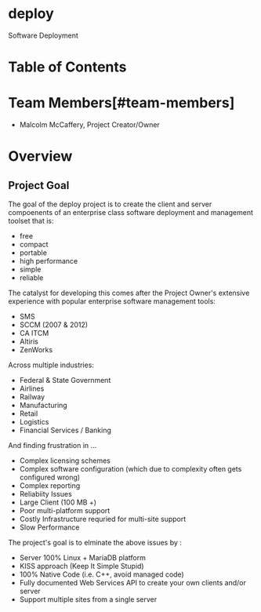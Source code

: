 deploy
======

Software Deployment

# Table of Contents

# Team Members[#team-members]

* Malcolm McCaffery, Project Creator/Owner

# Overview

## Project Goal

The goal of the deploy project is to create the client and server compoenents of an enterprise class software deployment and management toolset that is:

* free
* compact
* portable
* high performance
* simple
* reliable

The catalyst for developing this comes after the Project Owner's extensive experience with popular enterprise software management tools:

* SMS 
* SCCM (2007 & 2012)
* CA ITCM
* Altiris
* ZenWorks

Across multiple industries:

* Federal & State Government
* Airlines
* Railway
* Manufacturing
* Retail
* Logistics
* Financial Services / Banking

And finding frustration in ...

* Complex licensing schemes
* Complex software configuration (which due to complexity often gets configured wrong)
* Complex reporting
* Reliabiity Issues
* Large Client (100 MB +)
* Poor multi-platform support
* Costly Infrastructure requried for multi-site support
* Slow Performance

The project's goal is to elminate the above issues by :

* Server 100% Linux + MariaDB platform
* KISS approach (Keep It Simple Stupid)
* 100% Native Code (i.e. C++, avoid managed code)
* Fully documented Web Services API to create your own clients and/or server
* Support multiple sites from a single server

